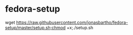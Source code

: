 # fedora-setup

wget https://raw.githubusercontent.com/jonasbartho/fedora-setup/master/setup.sh;chmod +x;./setup.sh
